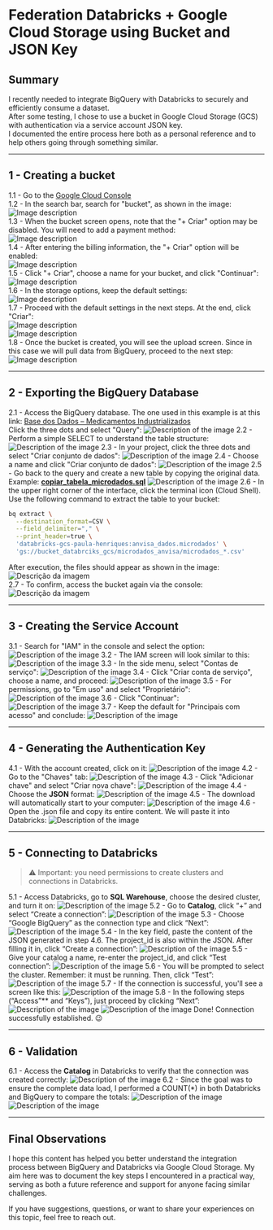# Federation Databricks + Google Cloud Storage using Bucket and JSON Key

## Summary

I recently needed to integrate BigQuery with Databricks to securely and efficiently consume a dataset.  
After some testing, I chose to use a bucket in Google Cloud Storage (GCS) with authentication via a service account JSON key.  
I documented the entire process here both as a personal reference and to help others going through something similar.

---

## 1 - Creating a bucket

1.1 - Go to the [Google Cloud Console](https://console.cloud.google.com/?hl=pt-br)  
1.2 - In the search bar, search for "bucket", as shown in the image:  
![Image description](imagens/img1.png)  
1.3 - When the bucket screen opens, note that the "+ Criar" option may be disabled. You will need to add a payment method:  
![Image description](imagens/img2.png)  
1.4 - After entering the billing information, the "+ Criar" option will be enabled:  
![Image description](imagens/img3.png)  
1.5 - Click "+ Criar", choose a name for your bucket, and click "Continuar":  
![Image description](imagens/img4.png)  
1.6 - In the storage options, keep the default settings:  
![Image description](imagens/img5.png)  
1.7 - Proceed with the default settings in the next steps. At the end, click "Criar":  
![Image description](imagens/img6.png)  
![Image description](imagens/img7.png)  
1.8 - Once the bucket is created, you will see the upload screen. Since in this case we will pull data from BigQuery, proceed to the next step:  
![Image description](imagens/img8.png)

---

## 2 - Exporting the BigQuery Database

2.1 - Access the BigQuery database. The one used in this example is at this link: [Base dos Dados – Medicamentos Industrializados](https://basedosdados.org/dataset/bd52ab08-9980-4831-a88c-a1ac5226ef27?table=26d8e34b-731c-4852-a838-f3f6409a07f6)  
Click the three dots and select "Query":
![Description of the image](imagens/img9.png)
2.2 - Perform a simple SELECT to understand the table structure:
![Description of the image](imagens/img10.png)
2.3 - In your project, click the three dots and select "Criar conjunto de dados":
![Description of the image](imagens/img12.png)
2.4 - Choose a name and click "Criar conjunto de dados":
![Description of the image](imagens/img13.png)
2.5 - Go back to the query and create a new table by copying the original data. Example: [**copiar_tabela_microdados.sql**](copy_microdata_table.sql)
![Description of the image](imagens/img14.png)
2.6 - In the upper right corner of the interface, click the terminal icon (Cloud Shell). Use the following command to extract the table to your bucket:

```bash
bq extract \
  --destination_format=CSV \
  --field_delimiter="," \
  --print_header=true \
  'databricks-gcs-paula-henriques:anvisa_dados.microdados' \
  'gs://bucket_databrciks_gcs/microdados_anvisa/microdados_*.csv'
```

After execution, the files should appear as shown in the image:
![Descrição da imagem](imagens/img15.png)  
2.7 - To confirm, access the bucket again via the console:
![Descrição da imagem](imagens/img16.png)

---

## 3 - Creating the Service Account

3.1 - Search for "IAM" in the console and select the option:
![Description of the image](imagens/img21.png)
3.2 - The IAM screen will look similar to this:
![Description of the image](imagens/img22.png)
3.3 - In the side menu, select "Contas de serviço":
![Description of the image](imagens/img23.png)
3.4 - Click "Criar conta de serviço", choose a name, and proceed:
![Description of the image](imagens/img24.png)
3.5 - For permissions, go to "Em uso" and select "Proprietário":
![Description of the image](imagens/img25.png)
3.6 - Click "Continuar":
![Description of the image](imagens/img26.png)
3.7 - Keep the default for "Principais com acesso" and conclude:
![Description of the image](imagens/img27.png)

---

## 4 - Generating the Authentication Key

4.1 - With the account created, click on it:
![Description of the image](imagens/img28.png)
4.2 - Go to the "Chaves" tab:
![Description of the image](imagens/img29.png)
4.3 - Click "Adicionar chave" and select "Criar nova chave":
![Description of the image](imagens/img31.png)
4.4 - Choose the **JSON** format:
![Description of the image](imagens/img32.png)
4.5 - The download will automatically start to your computer:
![Description of the image](imagens/img33.png)
4.6 - Open the .json file and copy its entire content. We will paste it into Databricks:
![Description of the image](imagens/img34.png)

---
## 5 - Connecting to Databricks

> ⚠️ Important: you need permissions to create clusters and connections in Databricks.

5.1 - Access Databricks, go to **SQL Warehouse**, choose the desired cluster, and turn it on:
![Description of the image](imagens/img17.png)
5.2 - Go to **Catalog**, click “+” and select “Create a connection”:
![Description of the image](imagens/img19.png)
5.3 - Choose “Google BigQuery” as the connection type and click “Next”:
![Description of the image](imagens/img20.png)
5.4 - In the key field, paste the content of the JSON generated in step 4.6. The project_id is also within the JSON. After filling it in, click “Create a connection”:
![Description of the image](imagens/img35.png)
5.5 - Give your catalog a name, re-enter the project_id, and click “Test connection”:
![Description of the image](imagens/img36.png)
5.6 - You will be prompted to select the cluster. Remember: it must be running. Then, click “Test”:
![Description of the image](imagens/img37.png)
5.7 - If the connection is successful, you'll see a screen like this:
![Description of the image](imagens/img38.png)
5.8 - In the following steps (“Access”** and “Keys”), just proceed by clicking “Next”:
![Description of the image](imagens/img39.png)
![Description of the image](imagens/img40.png)
Done! Connection successfully established. 😉

---
## 6 - Validation

6.1 - Access the **Catalog** in Databricks to verify that the connection was created correctly:
![Description of the image](imagens/img41.png)
6.2 - Since the goal was to ensure the complete data load, I performed a COUNT(*) in both Databricks and BigQuery to compare the totals:
![Description of the image](imagens/img42.png)
![Description of the image](imagens/img43.png)

---

## Final Observations

I hope this content has helped you better understand the integration process between BigQuery and Databricks via Google Cloud Storage.
My aim here was to document the key steps I encountered in a practical way, serving as both a future reference and support for anyone facing similar challenges.

If you have suggestions, questions, or want to share your experiences on this topic, feel free to reach out.
